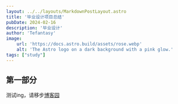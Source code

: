 ```yaml
---
layout: ../../layouts/MarkdownPostLayout.astro
title: '毕业设计项目总结'
pubDate: 2024-02-16
description: '毕业设计'
author: 'Tefantasy'
image:
    url: 'https://docs.astro.build/assets/rose.webp'
    alt: 'The Astro logo on a dark background with a pink glow.'
tags: ["study"]
---
```

## 第一部分
测试ing，请移步[博客园](https://www.cnblogs.com/lym0518/)